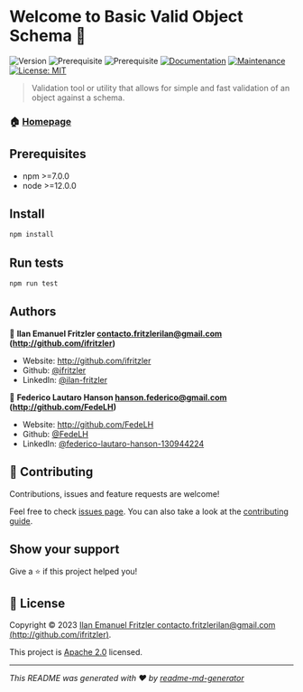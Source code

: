 # Welcome to Basic Valid Object Schema 👋
![Version](https://img.shields.io/badge/version-0.1.2-blue.svg?cacheSeconds=2592000)
![Prerequisite](https://img.shields.io/badge/npm-%3E%3D7.0.0-blue.svg)
![Prerequisite](https://img.shields.io/badge/node-%3E%3D12.0.0-blue.svg)
[![Documentation](https://img.shields.io/badge/documentation-yes-brightgreen.svg)](https://github.com/ifritzler/basic-valid-object-schema#readme)
[![Maintenance](https://img.shields.io/badge/Maintained%3F-yes-green.svg)](https://github.com/ifritzler/basic-valid-object-schema/graphs/commit-activity)
[![License: MIT](https://img.shields.io/github/license/ifritzler/Basic)](https://github.com/ifritzler/basic-valid-object-schema/blob/master/LICENSE)

> Validation tool or utility that allows for simple and fast validation of an object against a schema.

### 🏠 [Homepage](https://github.com/ifritzler/basic-valid-object-schema)

## Prerequisites

- npm >=7.0.0
- node >=12.0.0

## Install

```sh
npm install
```

## Run tests

```sh
npm run test
```

## Authors

👤 **Ilan Emanuel Fritzler <contacto.fritzlerilan@gmail.com> (http://github.com/ifritzler)**

* Website: http://github.com/ifritzler
* Github: [@ifritzler](https://github.com/ifritzler)
* LinkedIn: [@ilan-fritzler](https://linkedin.com/in/ilan-fritzler)

👤 **Federico Lautaro Hanson <hanson.federico@gmail.com> (http://github.com/FedeLH)**

* Website: http://github.com/FedeLH
* Github: [@FedeLH](https://github.com/FedeLH)
* LinkedIn: [@federico-lautaro-hanson-130944224](https://linkedin.com/in/federico-lautaro-hanson-130944224)

## 🤝 Contributing

Contributions, issues and feature requests are welcome!

Feel free to check [issues page](https://github.com/ifritzler/basic-valid-object-schema/issues). You can also take a look at the [contributing guide](https://github.com/ifritzler/basic-valid-object-schema/blob/master/CONTRIBUTING.md).

## Show your support

Give a ⭐️ if this project helped you!


## 📝 License

Copyright © 2023 [Ilan Emanuel Fritzler <contacto.fritzlerilan@gmail.com> (http://github.com/ifritzler)](https://github.com/ifritzler).

This project is [Apache 2.0](https://github.com/ifritzler/basic-valid-object-schema/blob/main/LICENSE.md) licensed.

***
_This README was generated with ❤️ by [readme-md-generator](https://github.com/kefranabg/readme-md-generator)_